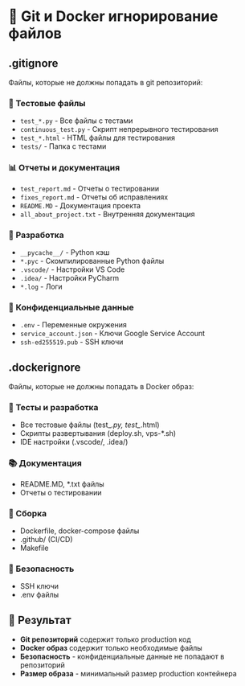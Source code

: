# 📁 Git и Docker игнорирование файлов

## .gitignore
Файлы, которые не должны попадать в git репозиторий:

### 🧪 Тестовые файлы
- `test_*.py` - Все файлы с тестами
- `continuous_test.py` - Скрипт непрерывного тестирования
- `test_*.html` - HTML файлы для тестирования
- `tests/` - Папка с тестами

### 📊 Отчеты и документация
- `test_report.md` - Отчеты о тестировании
- `fixes_report.md` - Отчеты об исправлениях
- `README.MD` - Документация проекта
- `all_about_project.txt` - Внутренняя документация

### 🔧 Разработка
- `__pycache__/` - Python кэш
- `*.pyc` - Скомпилированные Python файлы
- `.vscode/` - Настройки VS Code
- `.idea/` - Настройки PyCharm
- `*.log` - Логи

### 🔐 Конфиденциальные данные
- `.env` - Переменные окружения
- `service_account.json` - Ключи Google Service Account
- `ssh-ed255519.pub` - SSH ключи

## .dockerignore
Файлы, которые не должны попадать в Docker образ:

### 🧪 Тесты и разработка
- Все тестовые файлы (test_*.py, test_*.html)
- Скрипты развертывания (deploy.sh, vps-*.sh)
- IDE настройки (.vscode/, .idea/)

### 📚 Документация
- README.MD, *.txt файлы
- Отчеты о тестировании

### 🔧 Сборка
- Dockerfile, docker-compose файлы
- .github/ (CI/CD)
- Makefile

### 🔐 Безопасность
- SSH ключи
- .env файлы

## 🎯 Результат
- **Git репозиторий** содержит только production код
- **Docker образ** содержит только необходимые файлы
- **Безопасность** - конфиденциальные данные не попадают в репозиторий
- **Размер образа** - минимальный размер production контейнера
